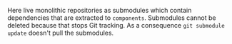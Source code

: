 Here live monolithic repositories as submodules which contain dependencies that are extracted to `components`.
Submodules cannot be deleted because that stops Git tracking.
As a consequence `git submodule update` doesn't pull the submodules.